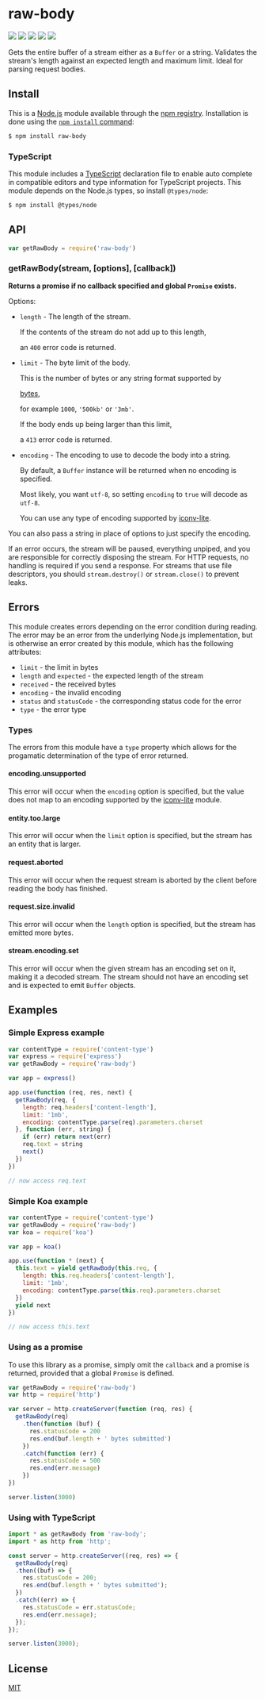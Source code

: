 # raw-body

[![](https://img.shields.io/npm/v/raw-body.svg)](https://npmjs.org/package/raw-body) [![](https://img.shields.io/npm/dm/raw-body.svg)](https://npmjs.org/package/raw-body) [![](https://img.shields.io/node/v/raw-body.svg)](https://nodejs.org/en/download/) [![](https://img.shields.io/travis/stream-utils/raw-body/master.svg)](https://travis-ci.org/stream-utils/raw-body) [![](https://img.shields.io/coveralls/stream-utils/raw-body/master.svg)](https://coveralls.io/r/stream-utils/raw-body?branch=master)

Gets the entire buffer of a stream either as a `Buffer` or a string. Validates the stream's length against an expected length and maximum limit. Ideal for parsing request bodies.

## Install

This is a [Node.js](https://nodejs.org/en/) module available through the [npm registry](https://www.npmjs.com/). Installation is done using the [`npm install` command](https://docs.npmjs.com/getting-started/installing-npm-packages-locally):

```bash
$ npm install raw-body
```

### TypeScript

This module includes a [TypeScript](https://www.typescriptlang.org/) declaration file to enable auto complete in compatible editors and type information for TypeScript projects. This module depends on the Node.js types, so install `@types/node`:

```bash
$ npm install @types/node
```

## API

```javascript
var getRawBody = require('raw-body')
```

### getRawBody\(stream, \[options\], \[callback\]\)

**Returns a promise if no callback specified and global `Promise` exists.**

Options:

* `length` - The length of the stream.

  If the contents of the stream do not add up to this length,

  an `400` error code is returned.

* `limit` - The byte limit of the body.

  This is the number of bytes or any string format supported by

  [bytes](https://www.npmjs.com/package/bytes),

  for example `1000`, `'500kb'` or `'3mb'`.

  If the body ends up being larger than this limit,

  a `413` error code is returned.

* `encoding` - The encoding to use to decode the body into a string.

  By default, a `Buffer` instance will be returned when no encoding is specified.

  Most likely, you want `utf-8`, so setting `encoding` to `true` will decode as `utf-8`.

  You can use any type of encoding supported by [iconv-lite](https://www.npmjs.org/package/iconv-lite#readme).

You can also pass a string in place of options to just specify the encoding.

If an error occurs, the stream will be paused, everything unpiped, and you are responsible for correctly disposing the stream. For HTTP requests, no handling is required if you send a response. For streams that use file descriptors, you should `stream.destroy()` or `stream.close()` to prevent leaks.

## Errors

This module creates errors depending on the error condition during reading. The error may be an error from the underlying Node.js implementation, but is otherwise an error created by this module, which has the following attributes:

* `limit` - the limit in bytes
* `length` and `expected` - the expected length of the stream
* `received` - the received bytes
* `encoding` - the invalid encoding
* `status` and `statusCode` - the corresponding status code for the error
* `type` - the error type

### Types

The errors from this module have a `type` property which allows for the progamatic determination of the type of error returned.

#### encoding.unsupported

This error will occur when the `encoding` option is specified, but the value does not map to an encoding supported by the [iconv-lite](https://www.npmjs.org/package/iconv-lite#readme) module.

#### entity.too.large

This error will occur when the `limit` option is specified, but the stream has an entity that is larger.

#### request.aborted

This error will occur when the request stream is aborted by the client before reading the body has finished.

#### request.size.invalid

This error will occur when the `length` option is specified, but the stream has emitted more bytes.

#### stream.encoding.set

This error will occur when the given stream has an encoding set on it, making it a decoded stream. The stream should not have an encoding set and is expected to emit `Buffer` objects.

## Examples

### Simple Express example

```javascript
var contentType = require('content-type')
var express = require('express')
var getRawBody = require('raw-body')

var app = express()

app.use(function (req, res, next) {
  getRawBody(req, {
    length: req.headers['content-length'],
    limit: '1mb',
    encoding: contentType.parse(req).parameters.charset
  }, function (err, string) {
    if (err) return next(err)
    req.text = string
    next()
  })
})

// now access req.text
```

### Simple Koa example

```javascript
var contentType = require('content-type')
var getRawBody = require('raw-body')
var koa = require('koa')

var app = koa()

app.use(function * (next) {
  this.text = yield getRawBody(this.req, {
    length: this.req.headers['content-length'],
    limit: '1mb',
    encoding: contentType.parse(this.req).parameters.charset
  })
  yield next
})

// now access this.text
```

### Using as a promise

To use this library as a promise, simply omit the `callback` and a promise is returned, provided that a global `Promise` is defined.

```javascript
var getRawBody = require('raw-body')
var http = require('http')

var server = http.createServer(function (req, res) {
  getRawBody(req)
    .then(function (buf) {
      res.statusCode = 200
      res.end(buf.length + ' bytes submitted')
    })
    .catch(function (err) {
      res.statusCode = 500
      res.end(err.message)
    })
})

server.listen(3000)
```

### Using with TypeScript

```typescript
import * as getRawBody from 'raw-body';
import * as http from 'http';

const server = http.createServer((req, res) => {
  getRawBody(req)
  .then((buf) => {
    res.statusCode = 200;
    res.end(buf.length + ' bytes submitted');
  })
  .catch((err) => {
    res.statusCode = err.statusCode;
    res.end(err.message);
  });
});

server.listen(3000);
```

## License

[MIT](https://github.com/giulibar/Konect/tree/36adf0373135e1ba10f3740caa61d089557aa08e/node_modules/raw-body/LICENSE/README.md)

